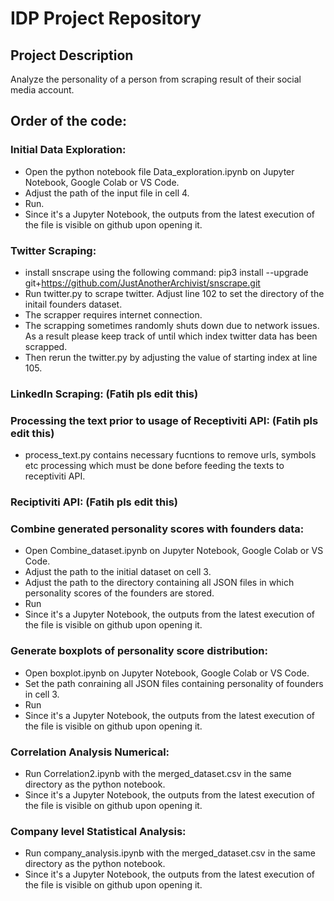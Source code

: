 # IDP Project Repository

## Project Description

Analyze the personality of a person from scraping result of their social media account.


## Order of the code:

### Initial Data Exploration:
- Open the python notebook file Data_exploration.ipynb on Jupyter Notebook, Google Colab or VS Code.
- Adjust the path of the input file in cell 4.
- Run.
- Since it's a Jupyter Notebook, the outputs from the latest execution of the file is visible on github upon opening it.

### Twitter Scraping:
- install snscrape using the following command: pip3 install --upgrade git+https://github.com/JustAnotherArchivist/snscrape.git
- Run twitter.py to scrape twitter. Adjust line 102 to set the directory of the initail founders dataset.
- The scrapper requires internet connection.
- The scrapping sometimes randomly shuts down due to network issues. As a result please keep track of until which index twitter data has been scrapped.
- Then rerun the twitter.py by adjusting the value of starting index at line 105.

### LinkedIn Scraping: (Fatih pls edit this)

### Processing the text prior to usage of Receptiviti API: (Fatih pls edit this)
- process_text.py contains necessary fucntions to remove urls, symbols etc processing which must be done before feeding the texts to receptiviti API.


### Reciptiviti API: (Fatih pls edit this)


### Combine generated personality scores with founders data:
- Open Combine_dataset.ipynb on Jupyter Notebook, Google Colab or VS Code.
- Adjust the path to the initial dataset on cell 3.
- Adjust the path to the directory containing all JSON files in which personality scores of the founders are stored.
- Run
- Since it's a Jupyter Notebook, the outputs from the latest execution of the file is visible on github upon opening it.

### Generate boxplots of personality score distribution:
- Open boxplot.ipynb on Jupyter Notebook, Google Colab or VS Code.
- Set the path conraining all JSON files containing personality of founders in cell 3.
- Run
- Since it's a Jupyter Notebook, the outputs from the latest execution of the file is visible on github upon opening it.
  
### Correlation Analysis Numerical:
- Run Correlation2.ipynb with the merged_dataset.csv in the same directory as the python notebook.
- Since it's a Jupyter Notebook, the outputs from the latest execution of the file is visible on github upon opening it.

### Company level Statistical Analysis:
- Run company_analysis.ipynb with the merged_dataset.csv in the same directory as the python notebook.
- Since it's a Jupyter Notebook, the outputs from the latest execution of the file is visible on github upon opening it.

